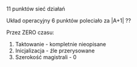11 punktów sieć działań


Układ operacyjny 6 punktów poleciało za |A+1| ??


Przez ZERO czasu:
1. Taktowanie - kompletnie nieopisane
2. Inicjalizacja - źle przerysowane
3. Szerokość magistrali - 0